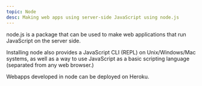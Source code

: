 ```yaml
---
topic: Node
desc: Making web apps using server-side JavaScript using node.js
---
```


node.js is a package that can be used to make web applications that run JavaScript on the server side.

Installing node also provides a JavaScript CLI (REPL) on Unix/Windows/Mac systems, as well as a way to use
JavaScript as a basic scripting language (separated from any web browser.)

Webapps developed in node can be deployed on Heroku.
